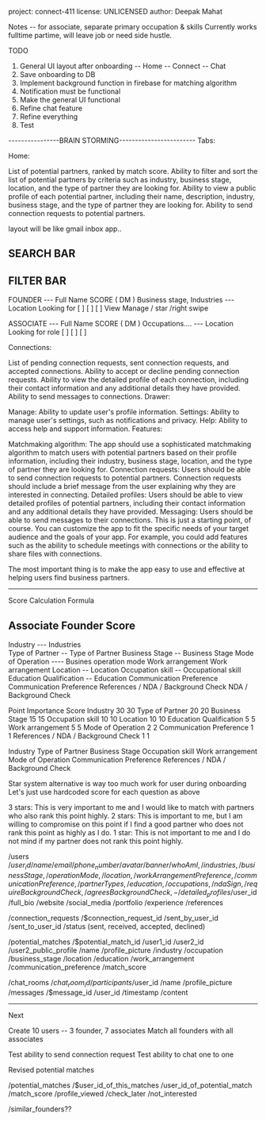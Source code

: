 project: connect-411
license: UNLICENSED
author: Deepak Mahat

Notes -- for associate, separate primary occupation & skills
Currently works fulltime partime, will leave job or need side hustle.


TODO

1. General UI layout after onboarding
 -- Home
 -- Connect
 -- Chat
2. Save onboarding to DB
3. Implement background function in firebase for matching algorithm 
4. Notification must be functional
5. Make the general UI functional
6. Refine chat feature
7. Refine everything
8. Test

----------------BRAIN STORMING------------------------
Tabs:

Home:

List of potential partners, ranked by match score.
Ability to filter and sort the list of potential partners by criteria such as industry, business stage, location, and the type of partner they are looking for.
Ability to view a public profile of each potential partner, including their name, description, industry, business stage, and the type of partner they are looking for.
Ability to send connection requests to potential partners.

layout will be like gmail inbox app..

SEARCH BAR 
-----------------------------------------------
FILTER BAR
-----------------------------------------------

FOUNDER
  ---     Full Name                         SCORE
(  DM )  Business stage, Industries
  ---    Location
        Looking for [ ] [ ] [ ]                View Manage / star /right swipe 



ASSOCIATE
  ---     Full Name                         SCORE
(  DM )  Occupations....
  ---    Location
        Looking for role [ ] [ ] [ ]




Connections:

List of pending connection requests, sent connection requests, and accepted connections.
Ability to accept or decline pending connection requests.
Ability to view the detailed profile of each connection, including their contact information and any additional details they have provided.
Ability to send messages to connections.
Drawer:

Manage: Ability to update user's profile information.
Settings: Ability to manage user's settings, such as notifications and privacy.
Help: Ability to access help and support information.
Features:

Matchmaking algorithm: The app should use a sophisticated matchmaking algorithm to match users with potential partners based on their profile information, including their industry, business stage, location, and the type of partner they are looking for.
Connection requests: Users should be able to send connection requests to potential partners. Connection requests should include a brief message from the user explaining why they are interested in connecting.
Detailed profiles: Users should be able to view detailed profiles of potential partners, including their contact information and any additional details they have provided.
Messaging: Users should be able to send messages to their connections.
This is just a starting point, of course. You can customize the app to fit the specific needs of your target audience and the goals of your app. For example, you could add features such as the ability to schedule meetings with connections or the ability to share files with connections.

The most important thing is to make the app easy to use and effective at helping users find business partners.

***************************
Score Calculation Formula

Associate                                       Founder                         Score                                            
----------------------------------------------------------------------------------------
Industry ---                                    Industries                                                                             
Type of Partner --                              Type of Partner
Business Stage --                               Business Stage
Mode of Operation ----                          Busines operation mode
Work arrangement                                Work arrangement
Location --                                     Location
Occupation skill --                             Occupational skill
Education Qualification --                      Education
Communication Preference                        Communication Preference
References / NDA / Background Check             NDA / Background Check

Point	Importance	Score
Industry	30	30
Type of Partner	20	20
Business Stage	15	15
Occupation skill	10	10
Location	10	10
Education Qualification	5	5
Work arrangement	5	5
Mode of Operation	2	2
Communication Preference	1	1
References / NDA / Background Check	1	1

Industry
Type of Partner
Business Stage
Occupation skill
Work arrangement
Mode of Operation
Communication Preference
References / NDA / Background Check

Star system alternative is way too much work for user during onboarding
Let's just use hardcoded score for each question as above

3 stars: This is very important to me and I would like to match with partners who also rank this point highly.
2 stars: This is important to me, but I am willing to compromise on this point if I find a good partner who does not rank this point as highly as I do.
1 star: This is not important to me and I do not mind if my partner does not rank this point highly.


/users
  /$user_id
    /name
    /email
    /phone_number
    /avatar
    /banner
    /whoAmI,
    /industries,
    /businessStage,
    /operationMode,
    /location,
    /workArrangementPreference,
    /communicationPreference,
    /partnerTypes,
    /education,
    /occupations,
    /ndaSign,
    /requireBackgroundCheck,
    /agreesBackgroundCheck,
    -
/detailed_profiles
  /$user_id
    /full_bio
    /website
    /social_media
    /portfolio
    /experience
    /references

/connection_requests
  /$connection_request_id
    /sent_by_user_id
    /sent_to_user_id
    /status (sent, received, accepted, declined)

/potential_matches
  /$potential_match_id
    /user1_id
    /user2_id
    /user2_public_profile
      /name
      /profile_picture
      /industry
      /occupation
      /business_stage
      /location
      /education
      /work_arrangement
      /communication_preference
    /match_score

/chat_rooms
  /$chat_room_id
    /participants
      /$user_id
        /name
        /profile_picture
    /messages
      /$message_id
        /user_id
        /timestamp
        /content



---------------------------
Next

Create 10 users -- 3 founder, 7 associates
Match all founders with all associates

Test ability to send connection request
Test ability to chat one to one


Revised potential matches

/potential_matches
  /$user_id_of_this_matches
    /user_id_of_potential_match
        /match_score
        /profile_viewed
        /check_later
        /not_interested

/similar_founders??